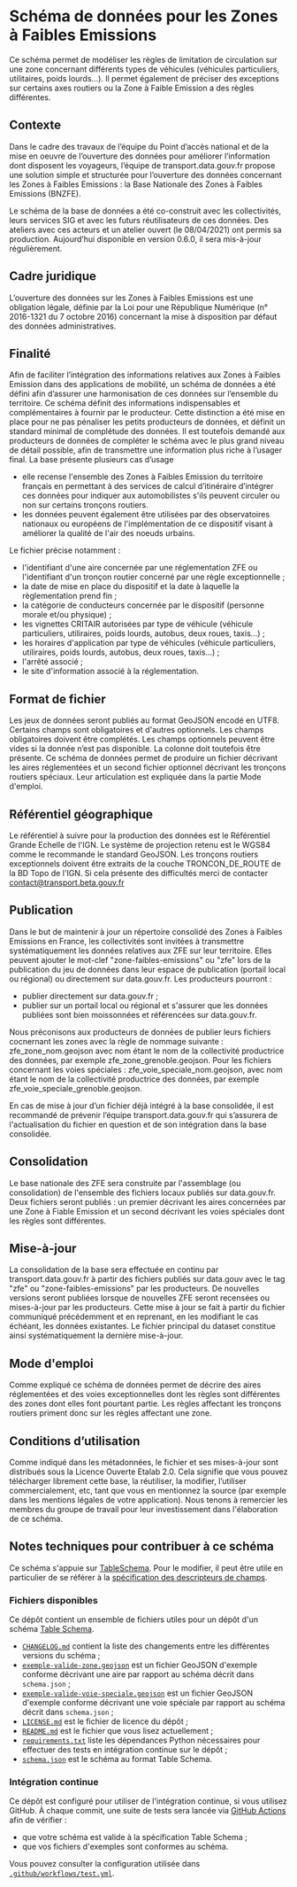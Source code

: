 # Schéma de données pour les Zones à Faibles Emissions

Ce schéma permet de modéliser les règles de limitation de circulation sur une zone concernant différents types de véhicules (véhicules particuliers, utilitaires, poids lourds...). Il permet également de préciser des exceptions sur certains axes routiers ou la Zone à Faible Emission a des règles différentes.

## Contexte

Dans le cadre des travaux de l’équipe du Point d’accès national et de la mise en oeuvre de l’ouverture des données pour améliorer l’information dont disposent les voyageurs, l’équipe de transport.data.gouv.fr propose une solution simple et structurée pour l’ouverture des données concernant les Zones à Faibles Emissions : la Base Nationale des Zones à Faibles Emissions (BNZFE). 

Le schéma de la base de données a été co-construit avec les collectivités, leurs services SIG et avec les futurs réutilisateurs de ces données. Des ateliers avec ces acteurs et un atelier ouvert (le 08/04/2021) ont permis sa production. Aujourd’hui disponible en version 0.6.0, il sera mis-à-jour régulièrement.

## Cadre juridique

L’ouverture des données sur les Zones à Faibles Emissions est une obligation légale, définie par la Loi pour une République Numérique (n° 2016-1321 du 7 octobre 2016) concernant la mise à disposition par défaut des données administratives. 

## Finalité

Afin de faciliter l’intégration des informations relatives aux Zones à Faibles Emission dans des applications de mobilité, un schéma de données a été défini afin d’assurer une harmonisation de ces données sur l’ensemble du territoire. Ce schéma définit des informations indispensables et complémentaires à fournir par le producteur. Cette distinction a été mise en place pour ne pas pénaliser les petits producteurs de données, et définit un standard minimal de complétude des données. Il est toutefois demandé aux producteurs de données de compléter le schéma avec le plus grand niveau de détail possible, afin de transmettre une information plus riche à l’usager final.
La base présente plusieurs cas d’usage 
- elle recense l'ensemble des Zones à Faibles Emission du territoire français en permettant à des services de calcul d’itinéraire d’intégrer ces données pour indiquer aux automobilistes s'ils peuvent circuler ou non sur certains tronçons routiers. 
- les données peuvent également être utilisées par des observatoires nationaux ou européens de l'implémentation de ce dispositif visant à améliorer la qualité de l'air des noeuds urbains.

Le fichier précise notamment : 
- l'identifiant d'une aire concernée par une réglementation ZFE ou l'identifiant d'un tronçon routier concerné par une règle exceptionnelle ;
- la date de mise en place du dispositif et la date à laquelle la règlementation prend fin ;
- la catégorie de conducteurs concernée par le dispositif (personne morale et/ou physique) ;
- les vignettes CRITAIR autorisées par type de véhicule (véhicule particuliers, utiliraires, poids lourds, autobus, deux roues, taxis...) ;
- les horaires d'application par type de véhicules (véhicule particuliers, utiliraires, poids lourds, autobus, deux roues, taxis...) ;
- l'arrêté associé ;
- le site d'information associé à la réglementation.


## Format de fichier

Les jeux de données seront publiés au format GeoJSON encodé en UTF8. Certains champs sont obligatoires et d'autres optionnels. Les champs obligatoires doivent être complétés. Les champs optionnels peuvent être vides si la donnée n’est pas disponible. La colonne doit toutefois être présente.
Ce schéma de données permet de produire un fichier décrivant les aires réglementées et un second fichier optionnel décrivant les tronçons routiers spéciaux. Leur articulation est expliquée dans la partie Mode d'emploi.

## Référentiel géographique

Le référentiel à suivre pour la production des données est le Référentiel Grande Echelle de l'IGN. Le système de projection retenu est le WGS84 comme le recommande le standard GeoJSON. 
Les tronçons routiers exceptionnels doivent être extraits de la couche TRONCON_DE_ROUTE de la BD Topo de l'IGN. Si cela présente des difficultés merci de contacter contact@transport.beta.gouv.fr

## Publication

Dans le but de maintenir à jour un répertoire consolidé des Zones à Faibles Emissions en France, les collectivités sont invitées à transmettre systématiquement les données relatives aux ZFE sur leur territoire. 
Elles peuvent ajouter le mot-clef "zone-faibles-emissions" ou "zfe" lors de la publication du jeu de données dans leur espace de publication (portail local ou régional) ou directement sur data.gouv.fr.
Les producteurs pourront :
- publier directement sur data.gouv.fr ;
- publier sur un portail local ou régional et s'assurer que les données publiées sont bien moissonnées et référencées sur data.gouv.fr.

Nous préconisons aux producteurs de données de publier leurs fichiers cocnernant les zones avec la règle de nommage suivante : zfe_zone_nom.geojson avec nom étant le nom de la collectivité productrice des données, par exemple zfe_zone_grenoble.geojson. 
Pour les fichiers concernant les voies spéciales : zfe_voie_speciale_nom.geojson, avec nom étant le nom de la collectivité productrice des données, par exemple zfe_voie_speciale_grenoble.geojson. 

En cas de mise à jour d’un fichier déjà intégré à la base consolidée, il est recommandé de prévenir l’équipe transport.data.gouv.fr qui s’assurera de l'actualisation du fichier en question et de son intégration dans la base consolidée.

## Consolidation

Le base nationale des ZFE sera construite par l'assemblage (ou consolidation) de l'ensemble des fichiers locaux publiés sur data.gouv.fr. Deux fichiers seront publiés : un premier décrivant les aires concernées par une Zone à Fiable Emission et un second décrivant les voies spéciales dont les règles sont différentes.

## Mise-à-jour

La consolidation de la base sera effectuée en continu par transport.data.gouv.fr à partir des fichiers publiés sur data.gouv avec le tag "zfe" ou "zone-faibles-emissions" par les producteurs. De nouvelles versions seront publiées lorsque de nouvelles ZFE seront recensées ou mises-à-jour par les producteurs. Cette mise à jour se fait à partir du fichier communiqué précédemment et en reprenant, en les modifiant le cas échéant, les données existantes. Le fichier principal du dataset constitue ainsi systématiquement la dernière mise-à-jour.

## Mode d'emploi

Comme expliqué ce schéma de données permet de décrire des aires réglementées et des voies exceptionnelles dont les règles sont différentes des zones dont elles font pourtant partie. Les règles affectant les tronçons routiers priment donc sur les règles affectant une zone. 

## Conditions d’utilisation

Comme indiqué dans les métadonnées, le fichier et ses mises-à-jour sont distribués sous la Licence Ouverte Etalab 2.0. Cela signifie que vous pouvez télécharger librement cette base, la réutiliser, la modifier, l’utiliser commercialement, etc, tant que vous en mentionnez la source (par exemple dans les mentions légales de votre application).
Nous tenons à remercier les membres du groupe de travail pour leur investissement dans l'élaboration de ce schéma.

## Notes techniques pour contribuer à ce schéma

Ce schéma s'appuie sur [TableSchema](https://specs.frictionlessdata.io/table-schema/). Pour le modifier, il peut être utile en particulier de se référer à la [spécification des descripteurs de champs](https://specs.frictionlessdata.io/table-schema/#field-descriptors).

### Fichiers disponibles

Ce dépôt contient un ensemble de fichiers utiles pour un dépôt d'un schéma [Table Schema](https://specs.frictionlessdata.io/table-schema/).

- [`CHANGELOG.md`](https://github.com/etalab/schema-zfe/blob/master/CHANGELOG.md) contient la liste des changements entre les différentes versions du schéma ;
- [`exemple-valide-zone.geojson`](https://github.com/etalab/schema-zfe/blob/master/exemple-valide-zone.geojson) est un fichier GeoJSON d'exemple conforme décrivant une aire par rapport au schéma décrit dans `schema.json`  ;
- [`exemple-valide-voie-speciale.geojson`](https://github.com/etalab/schema-zfe/blob/master/exemple-valide-voie-speciale.geojson) est un fichier GeoJSON d'exemple conforme décrivant une voie spéciale par rapport au schéma décrit dans `schema.json` ;
- [`LICENSE.md`](https://github.com/etalab/schema-zfe/blob/master/LICENSE.md) est le fichier de licence du dépôt ;
- [`README.md`](https://github.com/etalab/schema-zfe/blob/master/README.md) est le fichier que vous lisez actuellement ;
- [`requirements.txt`](https://github.com/etalab/schema-zfe/blob/master/requirements.txt) liste les dépendances Python nécessaires pour effectuer des tests en intégration continue sur le dépôt ;
- [`schema.json`](https://github.com/etalab/schema-zfe/blob/master/schema.json) est le schéma au format Table Schema.

### Intégration continue

Ce dépôt est configuré pour utiliser de l'intégration continue, si vous utilisez GitHub. À chaque commit, une suite de tests sera lancée via [GitHub Actions](https://github.com/features/actions) afin de vérifier :

- que votre schéma est valide à la spécification Table Schema ;
- que vos fichiers d'exemples sont conformes au schéma.

Vous pouvez consulter la configuration utilisée dans [`.github/workflows/test.yml`](.github/workflows/test.yml).


